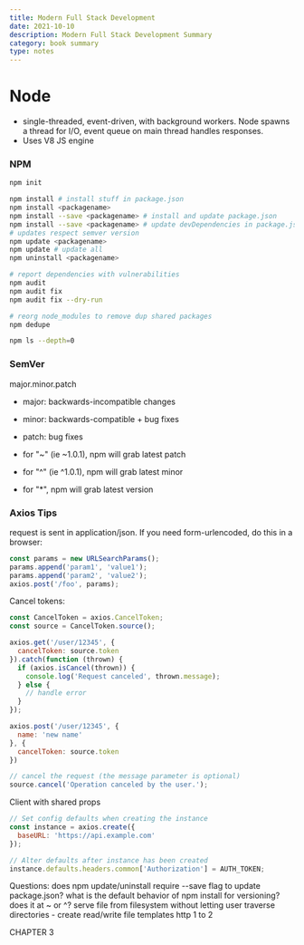```yaml
---
title: Modern Full Stack Development
date: 2021-10-10
description: Modern Full Stack Development Summary
category: book summary
type: notes
---
```


# Node

- single-threaded, event-driven, with background workers. Node spawns a thread for I/O, event queue on main thread handles responses.
- Uses V8 JS engine


### NPM

```bash
npm init

npm install # install stuff in package.json
npm install <packagename>
npm install --save <packagename> # install and update package.json
npm install --save <packagename> # update devDependencies in package.json
# updates respect semver version
npm update <packagename>
npm update # update all
npm uninstall <packagename>

# report dependencies with vulnerabilities
npm audit
npm audit fix
npm audit fix --dry-run

# reorg node_modules to remove dup shared packages
npm dedupe

npm ls --depth=0
```

### SemVer

major.minor.patch

- major: backwards-incompatible changes
- minor: backwards-compatible + bug fixes
- patch: bug fixes
 
- for "~" (ie ~1.0.1), npm will grab latest patch
- for "^" (ie ^1.0.1), npm will grab latest minor
- for "*", npm will grab latest version

### Axios Tips

request is sent in application/json. If you need form-urlencoded, do this in a browser:

```js
const params = new URLSearchParams();
params.append('param1', 'value1');
params.append('param2', 'value2');
axios.post('/foo', params);
```

Cancel tokens:

```js
const CancelToken = axios.CancelToken;
const source = CancelToken.source();

axios.get('/user/12345', {
  cancelToken: source.token
}).catch(function (thrown) {
  if (axios.isCancel(thrown)) {
    console.log('Request canceled', thrown.message);
  } else {
    // handle error
  }
});

axios.post('/user/12345', {
  name: 'new name'
}, {
  cancelToken: source.token
})

// cancel the request (the message parameter is optional)
source.cancel('Operation canceled by the user.');
```

Client with shared props
```js
// Set config defaults when creating the instance
const instance = axios.create({
  baseURL: 'https://api.example.com'
});

// Alter defaults after instance has been created
instance.defaults.headers.common['Authorization'] = AUTH_TOKEN;
```

Questions:
does npm update/uninstall require --save flag to update package.json?
what is the default behavior of npm install for versioning? does it at ~ or ^?
serve file from filesystem without letting user traverse directories - create read/write file templates
http 1 to 2

CHAPTER 3